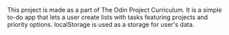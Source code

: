 This project is made as a part of The Odin Project Curriculum. It is a simple to-do app that lets a user create lists with tasks featuring projects and priority options. localStorage is used as a storage for user's data.
